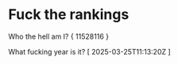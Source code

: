 # Fuck the rankings

Who the hell am I?
{ 11528116 }

What fucking year is it?
[ 2025-03-25T11:13:20Z ]

